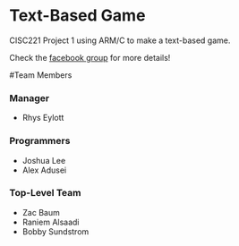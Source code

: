 # Text-Based Game
CISC221 Project 1 using ARM/C to make a text-based game.



Check the <a href="https://www.facebook.com/groups/763178570435322/764573910295788/?notif_t=group_activity">facebook group</a> for more details!

#Team Members

<h3>Manager</h3>
<ul>
<li>Rhys Eylott</li>
</ul>

<h3>Programmers</h3>
<ul>
<li>Joshua Lee</li>
<li>Alex Adusei</li>
</ul>

<h3>Top-Level Team</h3>
<ul>
<li>Zac Baum</li>
<li>Raniem Alsaadi</li>
<li>Bobby Sundstrom</li>
</ul>

